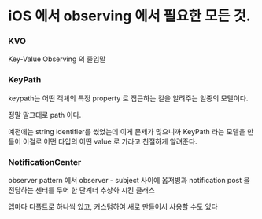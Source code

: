 # iOS 에서 observing 에서 필요한 모든 것.



### KVO

Key-Value Observing 의 줄임말



### KeyPath

keypath는 어떤 객체의 특정 property 로 접근하는 길을 알려주는 일종의 모델이다.

정말 말그대로 path 이다. 

예전에는 string identifier를 썼었는데 이게 문제가 많으니까 KeyPath 라는 모델을 만들어 이걸로 어떤 타입의 어떤 value 로 가라고 친절하게 알려준다.



### NotificationCenter

observer pattern 에서 observer - subject 사이에 옵저빙과 notification post 을 전담하는 센터를 두어 한 단계더 추상화 시킨 클래스

앱마다 디폴트로 하나씩 있고, 커스텀하여 새로 만들어서 사용할 수도 있다